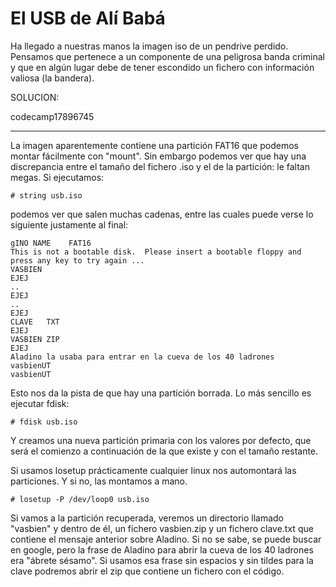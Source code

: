 # El USB de Alí Babá

Ha llegado a nuestras manos la imagen iso de un pendrive perdido. Pensamos que
pertenece a un componente de una peligrosa banda criminal y que en algún lugar
debe de tener escondido un fichero con información valiosa (la bandera).

SOLUCION:

codecamp17896745

---------------------------------------------

La imagen aparentemente contiene una partición FAT16 que podemos montar
fácilmente con "mount". Sin embargo podemos ver que hay una discrepancia
entre el tamaño del fichero .iso y el de la partición: le faltan megas.
Si ejecutamos:

```
# string usb.iso
```

podemos ver que salen muchas cadenas, entre las cuales puede verse lo 
siguiente justamente al final:

```
gINO NAME    FAT16
This is not a bootable disk.  Please insert a bootable floppy and
press any key to try again ... 
VASBIEN
EJEJ
..
EJEJ
..
EJEJ
CLAVE   TXT 
EJEJ
VASBIEN ZIP 
EJEJ
Aladino la usaba para entrar en la cueva de los 40 ladrones
vasbienUT	
vasbienUT
```

Esto nos da la pista de que hay una partición borrada. Lo más sencillo es ejecutar fdisk:

```
# fdisk usb.iso
```

Y creamos una nueva partición primaria con los valores por defecto, que será el comienzo
a continuación de la que existe y con el tamaño restante.

Si usamos losetup prácticamente cualquier linux nos automontará las particiones. Y si no,
las montamos a mano.

```
# losetup -P /dev/loop0 usb.iso
```

Si vamos a la partición recuperada, veremos un directorio llamado "vasbien" y dentro de
él, un fichero vasbien.zip y un fichero clave.txt que contiene el mensaje anterior 
sobre Aladino. Si no se sabe, se puede buscar en google, pero la frase de Aladino
para abrir la cueva de los 40 ladrones era "ábrete sésamo". Si usamos esa frase sin
espacios y sin tildes para la clave podremos abrir el zip que contiene un fichero
con el código.


